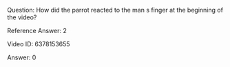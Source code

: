 Question: How did the parrot reacted to the man s finger at the beginning of the video?

Reference Answer: 2

Video ID: 6378153655

Answer: 0

